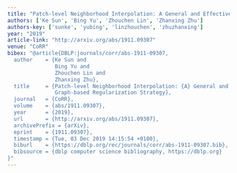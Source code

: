 ```yaml
---
title: "Patch-level Neighborhood Interpolation: A General and Effective Graph-based Regularization Strategy"
authors: ['Ke Sun', 'Bing Yu', 'Zhouchen Lin', 'Zhanxing Zhu']
authors-key: ['sunke', 'yubing', 'linzhouchen', 'zhuzhanxing']
year: "2019"
article-link: "http://arxiv.org/abs/1911.09307"
venue: "CoRR"
bibex: "@article{DBLP:journals/corr/abs-1911-09307,
  author    = {Ke Sun and
               Bing Yu and
               Zhouchen Lin and
               Zhanxing Zhu},
  title     = {Patch-level Neighborhood Interpolation: {A} General and Effective
               Graph-based Regularization Strategy},
  journal   = {CoRR},
  volume    = {abs/1911.09307},
  year      = {2019},
  url       = {http://arxiv.org/abs/1911.09307},
  archivePrefix = {arXiv},
  eprint    = {1911.09307},
  timestamp = {Tue, 03 Dec 2019 14:15:54 +0100},
  biburl    = {https://dblp.org/rec/journals/corr/abs-1911-09307.bib},
  bibsource = {dblp computer science bibliography, https://dblp.org}
}"
---
```

